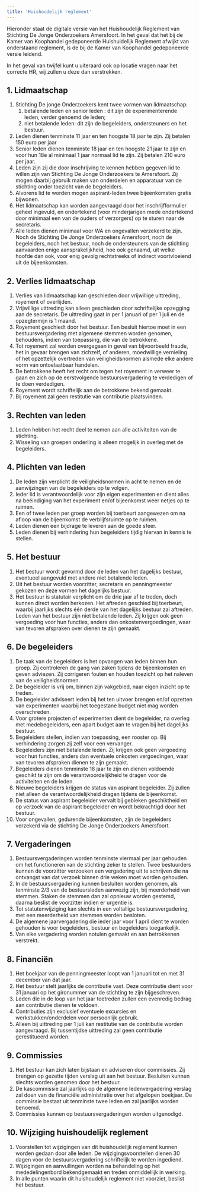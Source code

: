 ```yaml
---
title: 'Huishoudelijk reglement'
---
```


Hieronder staat de digitale versie van het Huishoudelijk Reglement van Stichting De Jonge Onderzoekers Amersfoort. In het geval dat het bij de Kamer van Koophandel gedeponeerde Huishuidelijk Reglement afwijkt van onderstaand reglement, is de bij de Kamer van Koophandel gedeponeerde versie leidend.

In het geval van twijfel kunt u uiteraard ook op locatie vragen naar het correcte HR, wij zullen u deze dan verstrekken.

## 1. Lidmaatschap

1. Stichting De jonge Onderzoekers kent twee vormen van lidmaatschap:
	1. betalende leden en senior leden : dit zijn de experimenterende leden, verder genoemd de leden; 
	2. niet betalende leden: dit zijn de begeleiders, ondersteuners en het bestuur. 
2. Leden dienen tenminste 11 jaar en ten hoogste 18 jaar te zijn. Zij betalen 150 euro per jaar 
3. Senior leden dienen tenminste 18 jaar en ten hoogste 21 jaar te zijn en voor hun 18e al minimaal 1 jaar normaal lid te zijn. Zij betalen 210 euro per jaar.
4. Leden zijn zij die door inschrijving te kennen hebben gegeven lid te willen zijn van Stichting De Jonge Onderzoekers te Amersfoort. Zij mogen daarbij gebruik maken van onderdelen en apparatuur van de stichting onder toezicht van de begeleiders.
5. Alvorens lid te worden mogen aspirant-leden twee bijeenkomsten gratis bijwonen.
6. Het lidmaatschap kan worden aangevraagd door het inschrijfformulier geheel ingevuld, en ondertekend (voor minderjarigen mede ondertekend door minimaal een van de ouders of verzorgers) op te sturen naar de secretaris.
7. Alle leden dienen minimaal voor WA en ongevallen verzekerd te zijn. Noch de Stichting De Jonge Onderzoekers Amersfoort, noch de begeleiders, noch het bestuur, noch de ondersteuners van de stichting aanvaarden enige aansprakelijkheid, hoe ook genaamd, uit welke hoofde dan ook, voor enig gevolg rechtstreeks of indirect voortvloeiend uit de bijeenkomsten.

## 2. Verlies lidmaatschap
1. Verlies van lidmaatschap kan geschieden door vrijwillige uittreding, royement of overlijden.
2. Vrijwillige uittreding kan alleen geschieden door schriftelijke opzegging aan de secretaris. De uittreding gaat in per 1 januari of per 1 juli en de opzegtermijn is 1 maand.
3. Royement geschiedt door het bestuur. Een besluit hiertoe moet in een bestuursvergadering met algemene stemmen worden genomen, behoudens, indien van toepassing, die van de betrokkene.
4. Tot royement zal worden overgegaan in geval van bijvoorbeeld fraude, het in gevaar brengen van zichzelf, of anderen, moedwillige vernieling of het opzettelijk overtreden van veiligheidsnormen alsmede elke andere vorm van ontoelaatbaar handelen.
5. De betrokkene heeft het recht om tegen het royement in verweer te gaan en zich op de eerstvolgende bestuursvergadering te verdedigen of te doen verdedigen.
6. Royement wordt schriftelijk aan de betrokkene bekend gemaakt.
7. Bij royement zal geen restitutie van contributie plaatsvinden.


## 3. Rechten van leden
1. Leden hebben het recht deel te nemen aan alle activiteiten van de stichting.
2. Wisseling van groepen onderling is alleen mogelijk in overleg met de begeleiders.

## 4. Plichten van leden
1. De leden zijn verplicht de veiligheidsnormen in acht te nemen en de aanwijzingen van de begeleiders op te volgen.
2. Ieder lid is verantwoordelijk voor zijn eigen experimenten en dient alles na beëindiging van het experiment en/of bijeenkomst weer netjes op te ruimen.
3. Een of twee leden per groep worden bij toerbeurt aangewezen om na afloop van de bijeenkomst  de verblijfsruimte op te ruimen.
4. Leden dienen een bijdrage te leveren aan de goede sfeer.
5. Leden dienen bij verhindering hun begeleiders tijdig hiervan in kennis te stellen.


## 5. Het bestuur
1. Het bestuur wordt gevormd door de leden van het dagelijks bestuur, eventueel aangevuld met andere niet betalende leden.
2. Uit het bestuur worden voorzitter, secretaris en penningmeester gekozen en deze vormen het dagelijks bestuur.
3. Het bestuur is statutair verplicht om de drie jaar af te treden, doch kunnen direct worden herkozen. Het aftreden geschied bij toerbeurt, waarbij jaarlijks slechts één derde van het dagelijks bestuur zal aftreden. Leden van het bestuur zijn niet betalende leden. Zij krijgen ook geen vergoeding voor hun functies, anders dan onkostenvergoedingen, waar van tevoren afspraken over dienen te zijn gemaakt.

## 6. De begeleiders
1. De taak van de begeleiders is het opvangen van leden binnen hun groep. Zij controleren de gang van zaken tijdens de bijeenkomsten en geven adviezen. Zij corrigeren fouten en houden toezicht op het naleven van de veiligheidsnormen.
2. De begeleider is vrij om, binnen zijn vakgebied, naar eigen inzicht op te treden.
3. De begeleider adviseert leden bij het ten uitvoer brengen en/of opzetten van experimenten waarbij het toegestane budget niet mag worden overschreden.
4. Voor grotere projecten of experimenten dient de begeleider, na overleg met medebegeleiders, een apart budget aan te vragen bij het dagelijks bestuur.
5. Begeleiders stellen, indien van toepassing, een rooster op. Bij verhindering zorgen zij zelf voor een vervanger.
6. Begeleiders zijn niet betalende leden. Zij krijgen ook geen vergoeding voor hun functies, anders dan eventuele onkosten vergoedingen, waar van tevoren afspraken dienen te zijn gemaakt.
7. Begeleiders dienen tenminste 18 jaar te zijn en dienen voldoende geschikt te zijn om de verantwoordelijkheid te dragen voor de activiteiten en de leden.
8. Nieuwe begeleiders krijgen de status van aspirant begeleider. Zij zullen niet alleen de verantwoordelijkheid dragen tijdens de bijeenkomst.
9. De status van aspirant begeleider vervalt bij gebleken geschiktheid en op verzoek van de aspirant begeleider en wordt bekrachtigd door het bestuur.
10. Voor ongevallen, gedurende bijeenkomsten, zijn de begeleiders verzekerd via de stichting De Jonge Onderzoekers Amersfoort.

## 7. Vergaderingen
1. Bestuursvergaderingen worden tenminste viermaal per jaar gehouden om het functioneren van de stichting zeker te stellen. Twee bestuurders kunnen de voorzitter verzoeken een vergadering uit te schrijven die na ontvangst van dat verzoek binnen drie weken moet worden gehouden.
2. In de bestuursvergadering kunnen besluiten worden genomen, als tenminste 2/3 van de bestuursleden aanwezig zijn, bij meerderheid van stemmen. Staken de stemmen dan zal opnieuw worden gestemd, daarna beslist de voorzitter indien er urgentie is.
3. Tot statutenwijziging kan slechts in een voltallige bestuursvergadering, met een meerderheid van stemmen worden besloten.
4. De algemene jaarvergadering die ieder jaar voor 1 april dient te worden gehouden is voor begeleiders, bestuur en begeleiders toegankelijk.
5. Van elke vergadering worden notulen gemaakt en aan betrokkenen verstrekt.

## 8. Financiën
1. Het boekjaar van de penningmeester loopt van 1 januari tot en met 31 december van dat jaar.
2. Het bestuur stelt jaarlijks de contributie vast. Deze contributie dient voor 31 januari op het gironummer van de stichting te zijn bijgeschreven.
3. Leden die in de loop van het jaar toetreden zullen een evenredig bedrag aan contributie dienen te voldoen.
4. Contributies zijn exclusief eventuele excursies en werkstukken/onderdelen voor persoonlijk gebruik.
5. Alleen bij uittreding per 1 juli kan restitutie van de contributie worden aangevraagd. Bij tussentijdse uittreding zal geen contributie gerestitueerd worden.

## 9. Commissies
1. Het bestuur kan zich laten bijstaan en adviseren door commissies. Zij brengen op gezette tijden verslag uit aan het bestuur. Besluiten kunnen slechts worden genomen door het bestuur.
2. De kascommissie zal jaarlijks op de algemene ledenvergadering verslag zal doen van de financiële administratie over het afgelopen boekjaar. De commissie bestaat uit tenminste twee leden en zal jaarlijks worden benoemd.
3. Commissies kunnen op bestuursvergaderingen worden uitgenodigd.

## 10. Wijziging huishoudelijk reglement
1. Voorstellen tot wijzigingen van dit huishoudelijk reglement kunnen worden gedaan door alle leden. De wijzigingsvoorstellen dienen 30 dagen voor de bestuursvergadering schriftelijk te worden ingediend.
2. Wijzigingen en aanvullingen worden na behandeling op het mededelingenbord bekendgemaakt en treden onmiddellijk in werking.
3. In alle punten waarin dit huishoudelijk reglement niet voorziet, beslist het bestuur.